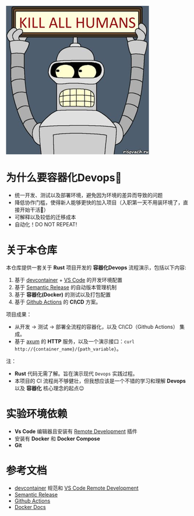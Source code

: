 ![kill all humans](https://github.com/fyangami/workflow-rs-demo/blob/main/bender.png?raw=true)

# 为什么要容器化Devops🦾
- 统一开发、测试以及部署环境，避免因为环境的差异而导致的问题
- 降低协作门槛，使得新人能够更快的加入项目（入职第一天不用装环境了，直接开始干活🤭）
- 可解释以及较低的迁移成本
- 自动化！DO NOT REPEAT!

# 关于本仓库
本仓库提供一套关于 **Rust** 项目开发的 **容器化Devops** 流程演示，包括以下内容:
1. 基于 [devcontainer](https://containers.dev) + [VS Code](https://code.visualstudio.com/docs/remote/remote-overview) 的开发环境配置
2. 基于 [Semantic Release](https://github.com/semantic-release/semantic-release) 的自动版本管理机制
3. 基于 **容器化(Docker)** 的测试以及打包配置
4. 基于 [Github Actions](https://github.com/features/actions) 的 **CI\CD** 方案。

项目成果： 
- 从开发 -> 测试 -> 部署全流程的容器化，以及 CI\CD（Github Actions） 集成。
- 基于 [axum](https://github.com/tokio-rs/axum) 的 **HTTP** 服务，以及一个演示接口：`curl http://{container_name}/{path_variable}`。

注：
- **Rust** 代码无需了解。旨在演示现代 `Devops` 实践过程。 
- 本项目的 CI 流程尚不够健壮，但我想应该是一个不错的学习和理解 **Devops** 以及 **容器化** 核心理念的起点😉

# 实验环境依赖
- **Vs Code** 编辑器且安装有 [Remote Development](https://github.com/Microsoft/vscode-remote-release) 插件
- 安装有 **Docker** 和 **Docker Compose**
- **Git**

# 参考文档
- [devcontainer](https://containers.dev) 规范和 [VS Code Remote Development](https://code.visualstudio.com/docs/remote/remote-overview)
- [Semantic Release](https://github.com/semantic-release/semantic-release)
- [Github Actions](https://github.com/features/actions)
- [Docker Docs](https://docs.docker.com/)
